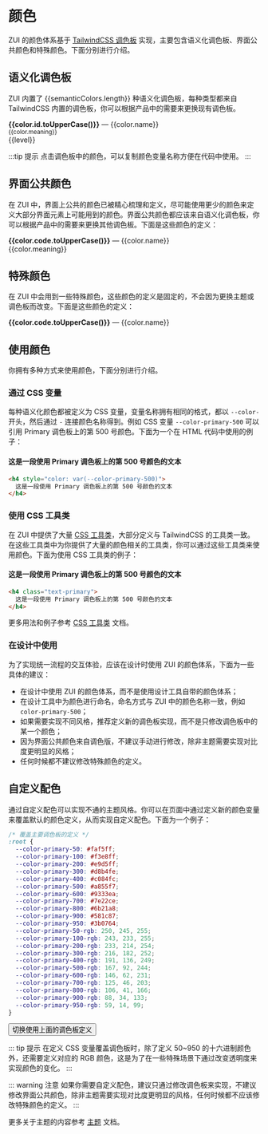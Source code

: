# 颜色

ZUI 的颜色体系基于 [TailwindCSS 调色板](https://tailwindcss.com/docs/customizing-colors) 实现，主要包含语义化调色板、界面公共颜色和特殊颜色。下面分别进行介绍。

## 语义化调色板

ZUI 内置了 {{semanticColors.length}} 种语义化调色板，每种类型都来自 TailwindCSS 内置的调色板，你可以根据产品中的需要来更换现有调色板。

<Example background="light-circle" class="space-y-4">
  <div v-for="color in semanticColors" :key="color.id">
    <div :class="`row gap-4 mb-2 items-center`">
      <div data-toggle="tooltip" :data-title="`TailwindCSS 调色板名称：${color.tailwind}`"><strong :class="`text-${color.id}`">{{color.id.toUpperCase()}}</strong> <span class="muted">—</span> <span>{{color.name}}</span></div>
      <small class="text-sm muted">{{color.meaning}}</small>
    </div>
    <div class="justify-between gap-2 row">
      <div v-for="level in semanticLevels" :key="level" class="flex-auto">
        <ColorTile :color="`color-${color.id}-${level}`" />
        <div class="text-xs px-0.5 text-fore">{{level}}</div>
      </div>
    </div>
  </div>
</Example>

:::tip 提示
点击调色板中的颜色，可以复制颜色变量名称方便在代码中使用。
:::

## 界面公共颜色

在 ZUI 中，界面上公共的颜色已被精心梳理和定义，尽可能使用更少的颜色来定义大部分界面元素上可能用到的颜色。界面公共颜色都应该来自语义化调色板，你可以根据产品中的需要来更换其他调色板。下面是这些颜色的定义：

<Example background="light-circle" class="space-y-4">
  <div class="items-center gap-4 row" v-for="color in uiColors" :key="color.code">
    <ColorTile :color="`color-${color.code}`" tileClass="w-10 h-10 border border-fore rounded square" />
    <div class="flex-auto">
      <div><strong>{{color.code.toUpperCase()}}</strong> <span class="muted">—</span> <span>{{color.name}}</span></div>
      <div class="gap-4 row">
        <div class="muted">{{color.meaning}}</div>
      </div>
    </div>
  </div>
</Example>

## 特殊颜色

在 ZUI 中会用到一些特殊颜色，这些颜色的定义是固定的，不会因为更换主题或调色板而改变。下面是这些颜色的定义：

<Example background="light-circle" class="space-y-4">
  <div class="items-center gap-4 row" v-for="color in specialColors" :key="color.code">
    <ColorTile :color="`color-${color.code}`" tileClass="w-10 h-10 border border-fore rounded square" />
    <div class="flex-auto">
      <div><strong>{{color.code.toUpperCase()}}</strong> <span class="muted">—</span> <span>{{color.name}}</span></div>
      <div class="gap-4 row">
        <div class="muted" v-html="color.meaning" />
      </div>
    </div>
  </div>
</Example>

## 使用颜色

你拥有多种方式来使用颜色，下面分别进行介绍。

### 通过 CSS 变量

每种语义化颜色都被定义为 CSS 变量，变量名称拥有相同的格式，都以 `--color-` 开头，然后通过 `-` 连接颜色名称得到。例如 CSS 变量 `--color-primary-500` 可以引用 Primary 调色板上的第 500 号颜色。下面为一个在 HTML 代码中使用的例子：

<Example>
  <h4 style="color: var(--color-primary-500)">
    这是一段使用 Primary 调色板上的第 500 号颜色的文本
  </h4>
</Example>

```html
<h4 style="color: var(--color-primary-500)">
  这是一段使用 Primary 调色板上的第 500 号颜色的文本
</h4>
```

### 使用 CSS 工具类

在 ZUI 中提供了大量 [CSS 工具类](/utilities/)，大部分定义与 TailwindCSS 的工具类一致。在这些工具类中为你提供了大量的颜色相关的工具类，你可以通过这些工具类来使用颜色。下面为使用 CSS 工具类的例子：

<Example>
  <h4 class="text-primary">
    这是一段使用 Primary 调色板上的第 500 号颜色的文本
  </h4>
</Example>

```html
<h4 class="text-primary">
  这是一段使用 Primary 调色板上的第 500 号颜色的文本
</h4>
```

更多用法和例子参考 [CSS 工具类](/utilities/) 文档。

### 在设计中使用

为了实现统一流程的交互体验，应该在设计时使用 ZUI 的颜色体系，下面为一些具体的建议：

* 在设计中使用 ZUI 的颜色体系，而不是使用设计工具自带的颜色体系；
* 在设计工具中为颜色进行命名，命名方式与 ZUI 中的颜色名称一致，例如 `color-primary-500`；
* 如果需要实现不同风格，推荐定义新的调色板实现，而不是只修改调色板中的某一个颜色；
* 因为界面公共颜色来自调色版，不建议手动进行修改，除非主题需要实现对比度更明显的风格；
* 任何时候都不建议修改特殊颜色的定义。

## 自定义配色

通过自定义配色可以实现不通的主题风格。你可以在页面中通过定义新的颜色变量来覆盖默认的颜色定义，从而实现自定义配色。下面为一个例子：

```css
/* 覆盖主要调色板的定义 */
:root {
  --color-primary-50: #faf5ff;
  --color-primary-100: #f3e8ff;
  --color-primary-200: #e9d5ff;
  --color-primary-300: #d8b4fe;
  --color-primary-400: #c084fc;
  --color-primary-500: #a855f7;
  --color-primary-600: #9333ea;
  --color-primary-700: #7e22ce;
  --color-primary-800: #6b21a8;
  --color-primary-900: #581c87;
  --color-primary-950: #3b0764;
  --color-primary-50-rgb: 250, 245, 255;
  --color-primary-100-rgb: 243, 233, 255;
  --color-primary-200-rgb: 233, 214, 254;
  --color-primary-300-rgb: 216, 182, 252;
  --color-primary-400-rgb: 191, 136, 249;
  --color-primary-500-rgb: 167, 92, 244;
  --color-primary-600-rgb: 146, 62, 231;
  --color-primary-700-rgb: 125, 46, 203;
  --color-primary-800-rgb: 106, 41, 166;
  --color-primary-900-rgb: 88, 34, 133;
  --color-primary-950-rgb: 59, 14, 99;
}
```

<ClientOnly>
  <button type="button" class="rounded btn primary" @click="toggleCssVars">切换使用上面的调色板定义</button>
</ClientOnly>

::: tip 提示
在定义 CSS 变量覆盖调色板时，除了定义 50~950 的十六进制颜色外，还需要定义对应的 RGB 颜色，这是为了在一些特殊场景下通过改变透明度来实现颜色的变化。
:::

::: warning 注意
如果你需要自定义配色，建议只通过修改调色板来实现，不建议修改界面公共颜色，除非主题需要实现对比度更明显的风格，任何时候都不应该修改特殊颜色的定义。
:::

更多关于主题的内容参考 [主题](/theme/) 文档。

<script setup>
const semanticColors = [
    {id: 'primary', tailwind: 'blue', name: '主要', meaning: '品牌、主题、可交互、正常'},
    {id: 'secondary', tailwind: 'sky', name: '次要', meaning: '品牌、主题、次级、常态的'},
    {id: 'success', tailwind: 'green', name: '成功', meaning: '完成、积极'},
    {id: 'warning', tailwind: 'amber', name: '关注', meaning: '提示、重点'},
    {id: 'danger', tailwind: 'red', name: '警告', meaning: '提示、异常、警醒'},
    {id: 'important', tailwind: 'pink', name: '重要', meaning: '优先'},
    {id: 'special', tailwind: 'purple', name: '特殊', meaning: '触动、激情'},
    {id: 'gray', tailwind: 'slate', name: '灰色', meaning: '中立、背景、边界'},
];
const semanticLevels = [50, 100, 200, 300, 400, 500, 600, 700, 800, 900, 950];
const uiColors = [
  {code: 'canvas', name: '画布颜色', meaning: '通常用于页面背景、组件背景等，在浅色主题中为白色，在深色主题中为深黑色。'},
  {code: 'inverse', name: '画布反色', meaning: '通常用于界面突出部分的背景或文字颜色，例如工具提示背景等，在浅色主题中为黑色，在深色主题中为白色。'},
  {code: 'surface', name: '控件背景', meaning: '用于控件的背景颜色，例如按钮背景、可交互面板背景等，在浅色主题中为浅灰色，在深色主题中为深黑色。'},
  {code: 'surface-light', name: '加重的控件背景', meaning: '加重的控件的背景颜色'},
  {code: 'surface-strong', name: '轻量的控件背景', meaning: '轻量的控件的背景颜色'},
  {code: 'fore', name: '文本颜色', meaning: '默认的文本颜色，在浅色主题中为深黑色，在深色主题中为浅灰色。'},
  {code: 'focus', name: '焦点颜色', meaning: '可聚焦控件的焦点状态指示颜色，例如按钮获得焦点的轮廓颜色。'},
  {code: 'link', name: '链接颜色', meaning: '链接的颜色，例如超链接、按钮链接等，通常与主题色保持一致。'},
  {code: 'link-hover', name: '链接悬停颜色', meaning: '链接的在鼠标悬停状态时的颜色'},
  {code: 'link-visited', name: '链接访问后的颜色', meaning: '链接的在点击访问后的颜色'},
  {code: 'placeholder', name: '占位文本颜色', meaning: '通常用于输入框的占位文本颜色'},
  {code: 'border', name: '边框颜色', meaning: '控件的边框颜色'},
  {code: 'border-strong', name: '加重的边框颜色', meaning: '加重的控件的边框颜色'},
  {code: 'border-light', name: '轻量的边框颜色', meaning: '轻量的控件的边框颜色'},
];
const specialColors = [
  {code: 'white', name: '白色', meaning: '永远为纯白色 <code>#FFFFFF</code>，不会受主题影响'},
  {code: 'black', name: '黑色', meaning: '永远为纯黑色 <code>#000000</code>，不会受主题影响'},
  {code: 'transparent', name: '透明色', meaning: 'Alpha 通道永远为 <code>0</code>，不会受主题影响'},
  {code: 'inherit', name: '继承色', meaning: '继承父元素同属性的颜色值，由 CSS color 属性值 <code>inherit</code> 提供。'},
  {code: 'current', name: '当前色', meaning: '继承父元素文本颜色属性的值，由 CSS color 属性值 <code>currentColor</code> 提供。'},
];

const toggleCssVars = import.meta.env.SSR ? null : () => {
  let style = document.getElementById('doc-css-vars');
  if (style) {
    style.remove();
  } else {
    style = document.createElement('style');
    style.id = 'doc-css-vars';
    style.innerHTML = [
      ':root {',
      '  --color-primary-50: #faf5ff;',
      '  --color-primary-100: #f3e8ff;',
      '  --color-primary-200: #e9d5ff;',
      '  --color-primary-300: #d8b4fe;',
      '  --color-primary-400: #c084fc;',
      '  --color-primary-500: #a855f7;',
      '  --color-primary-600: #9333ea;',
      '  --color-primary-700: #7e22ce;',
      '  --color-primary-800: #6b21a8;',
      '  --color-primary-900: #581c87;',
      '  --color-primary-950: #3b0764;',
      '  --color-primary-50-rgb: 250, 245, 255;',
      '  --color-primary-100-rgb: 243, 233, 255;',
      '  --color-primary-200-rgb: 233, 214, 254;',
      '  --color-primary-300-rgb: 216, 182, 252;',
      '  --color-primary-400-rgb: 191, 136, 249;',
      '  --color-primary-500-rgb: 167, 92, 244;',
      '  --color-primary-600-rgb: 146, 62, 231;',
      '  --color-primary-700-rgb: 125, 46, 203;',
      '  --color-primary-800-rgb: 106, 41, 166;',
      '  --color-primary-900-rgb: 88, 34, 133;',
      '  --color-primary-950-rgb: 59, 14, 99;',
      '}',
    ].join('\n');
    document.head.appendChild(style);
  }
};
</script>
